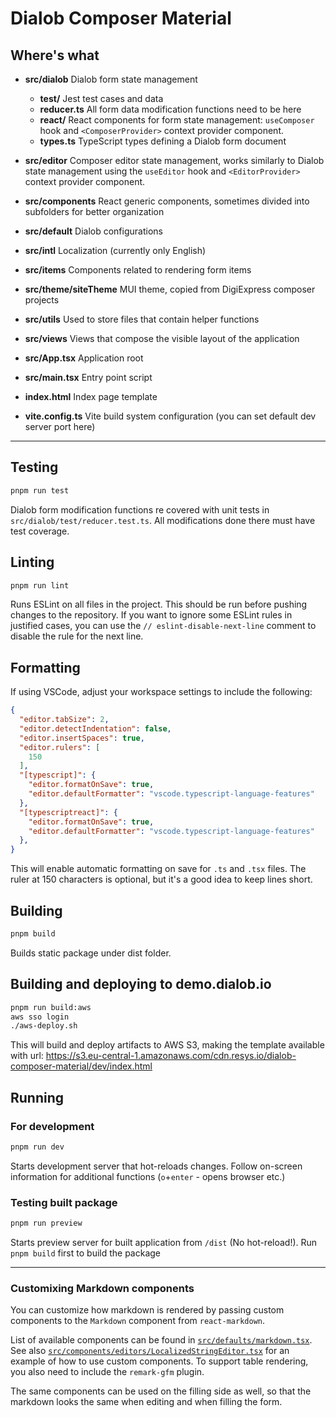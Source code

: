 # Dialob Composer Material

## Where's what

* **src/dialob** Dialob form state management
  * **test/** Jest test cases and data
  * **reducer.ts** All form data modification functions need to be here
  * **react/** React components for form state management: `useComposer` hook and `<ComposerProvider>` context provider component.
  * **types.ts** TypeScript types defining a Dialob form document
* **src/editor** Composer editor state management, works similarly to Dialob state management using the `useEditor` hook and `<EditorProvider>` context provider component.
* **src/components** React generic components, sometimes divided into subfolders for better organization
* **src/default** Dialob configurations
* **src/intl** Localization (currently only English)
* **src/items** Components related to rendering form items
* **src/theme/siteTheme** MUI theme, copied from DigiExpress composer projects
* **src/utils** Used to store files that contain helper functions
* **src/views** Views that compose the visible layout of the application
* **src/App.tsx** Application root
* **src/main.tsx** Entry point script

* **index.html** Index page template
* **vite.config.ts** Vite build system configuration (you can set default dev server port here)

---

## Testing

```bash
pnpm run test
```

Dialob form modification functions re covered with unit tests in `src/dialob/test/reducer.test.ts`. All modifications done there must have test coverage. 

## Linting

```bash
pnpm run lint
```

Runs ESLint on all files in the project. This should be run before pushing changes to the repository.
If you want to ignore some ESLint rules in justified cases, you can use the `// eslint-disable-next-line` comment to disable the rule for the next line.

## Formatting

If using VSCode, adjust your workspace settings to include the following:
  
```json
{
  "editor.tabSize": 2,
  "editor.detectIndentation": false,
  "editor.insertSpaces": true,
  "editor.rulers": [
    150
  ],
  "[typescript]": {
    "editor.formatOnSave": true,
    "editor.defaultFormatter": "vscode.typescript-language-features"
  },
  "[typescriptreact]": {
    "editor.formatOnSave": true,
    "editor.defaultFormatter": "vscode.typescript-language-features"
  },
}
```

This will enable automatic formatting on save for `.ts` and `.tsx` files. The ruler at 150 characters is optional, but it's a good idea to keep lines short.

## Building

```bash
pnpm build
```

Builds static package under dist folder.

## Building and deploying to demo.dialob.io

```bash
pnpm run build:aws
aws sso login
./aws-deploy.sh
```

This will build and deploy artifacts to AWS S3, making the template available with url: https://s3.eu-central-1.amazonaws.com/cdn.resys.io/dialob-composer-material/dev/index.html

## Running

### For development

```bash
pnpm run dev
```

Starts development server that hot-reloads changes. Follow on-screen information for additional functions (`o`+`enter` - opens browser etc.)

### Testing built package

```bash
pnpm run preview
```

Starts preview server for built application from `/dist` (No hot-reload!). Run `pnpm build` first to build the package

---

### Customixing Markdown components

You can customize how markdown is rendered by passing custom components to the `Markdown` component from `react-markdown`. 
  
List of available components can be found in [`src/defaults/markdown.tsx`](https://github.com/dialob/dialob-parent/blob/dev/frontend/dialob-composer-material/src/defaults/markdown.tsx). See also [`src/components/editors/LocalizedStringEditor.tsx`](https://github.com/dialob/dialob-parent/blob/dev/frontend/dialob-composer-material/src/components/editors/LocalizedStringEditor.tsx) for an example of how to use custom components. To support table rendering, you also need to include the `remark-gfm` plugin.
  
The same components can be used on the filling side as well, so that the markdown looks the same when editing and when filling the form.